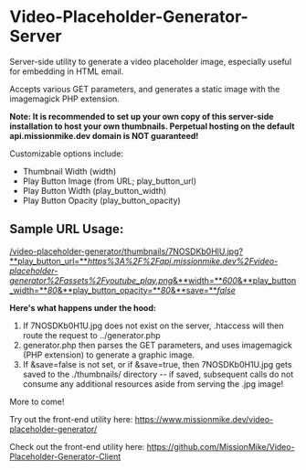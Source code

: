 # Video-Placeholder-Generator-Server
Server-side utility to generate a video placeholder image, especially useful for embedding in HTML email.

Accepts various GET parameters, and generates a static image with the imagemagick PHP extension.

**Note: It is recommended to set up your own copy of this server-side installation to host your own thumbnails. Perpetual hosting on the default api.missionmike.dev domain is NOT guaranteed!**

Customizable options include:
* Thumbnail Width (width)
* Play Button Image (from URL; play_button_url)
* Play Button Width (play_button_width)
* Play Button Opacity (play_button_opacity)

## Sample URL Usage: 

[/video-placeholder-generator/thumbnails/7NOSDKb0HlU.jpg?**play_button_url=***https%3A%2F%2Fapi.missionmike.dev%2Fvideo-placeholder-generator%2Fassets%2Fyoutube_play.png*&**width=***600*&**play_button_width=***80*&**play_button_opacity=***80*&**save=***false*](https://api.missionmike.dev/video-placeholder-generator/thumbnails/7NOSDKb0HlU.jpg?play_button_url=https%3A%2F%2Fapi.missionmike.dev%2Fvideo-placeholder-generator%2Fassets%2Fyoutube_play.png&width=600&play_button_width=80&play_button_opacity=80&save=false)

**Here's what happens under the hood:**

1. If 7NOSDKb0H1U.jpg does not exist on the server, .htaccess will then route the request to ../generator.php
2. generator.php then parses the GET parameters, and uses imagemagick (PHP extension) to generate a graphic image.
3. If &save=false is not set, or if &save=true, then 7NOSDKb0H1U.jpg gets saved to the ./thumbnails/ directory -- if saved, subsequent calls do not consume any additional resources aside from serving the .jpg image!

More to come!

Try out the front-end utility here: https://www.missionmike.dev/video-placeholder-generator/

Check out the front-end utility here: https://github.com/MissionMike/Video-Placeholder-Generator-Client
